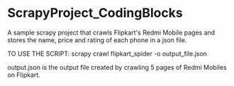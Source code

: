 # ScrapyProject_CodingBlocks
A sample scrapy project that crawls Flipkart's Redmi Mobile pages and stores the name, price and rating of each phone in a json file.

TO USE THE SCRIPT:
scrapy crawl flipkart_spider -o output_file.json

output.json is the output file created by crawling 5 pages of Redmi Mobiles on Flipkart.
